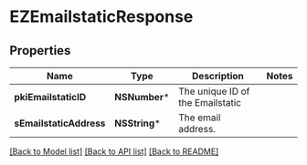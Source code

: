# EZEmailstaticResponse

## Properties
Name | Type | Description | Notes
------------ | ------------- | ------------- | -------------
**pkiEmailstaticID** | **NSNumber*** | The unique ID of the Emailstatic | 
**sEmailstaticAddress** | **NSString*** | The email address. | 

[[Back to Model list]](../README.md#documentation-for-models) [[Back to API list]](../README.md#documentation-for-api-endpoints) [[Back to README]](../README.md)


